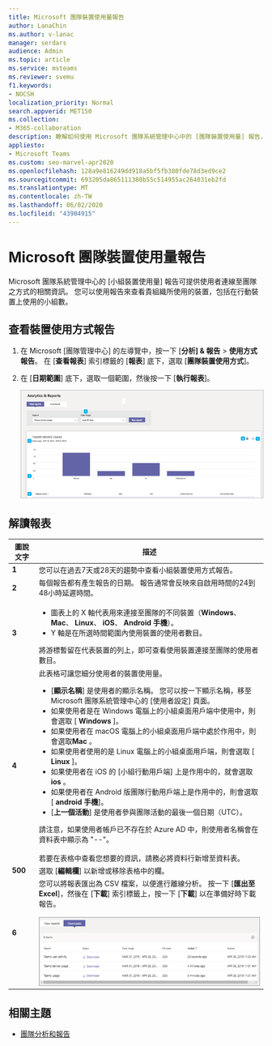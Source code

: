 ```yaml
---
title: Microsoft 團隊裝置使用量報告
author: LanaChin
ms.author: v-lanac
manager: serdars
audience: Admin
ms.topic: article
ms.service: msteams
ms.reviewer: svemu
f1.keywords:
- NOCSH
localization_priority: Normal
search.appverid: MET150
ms.collection:
- M365-collaboration
description: 瞭解如何使用 Microsoft 團隊系統管理中心中的 [團隊裝置使用量] 報告，以瞭解貴組織中的使用者如何連線至團隊。
appliesto:
- Microsoft Teams
ms.custom: seo-marvel-apr2020
ms.openlocfilehash: 128a9e816249dd918a5bf5fb380fde78d3ed9ce2
ms.sourcegitcommit: 693205da865111380b55c514955ac264031eb2fd
ms.translationtype: MT
ms.contentlocale: zh-TW
ms.lasthandoff: 06/02/2020
ms.locfileid: "43904915"
---
```

# <a name="microsoft-teams-device-usage-report"></a>Microsoft 團隊裝置使用量報告

Microsoft 團隊系統管理中心的 [小組裝置使用量] 報告可提供使用者連線至團隊之方式的相關資訊。 您可以使用報告來查看貴組織所使用的裝置，包括在行動裝置上使用的小組數。  

## <a name="view-the-device-usage-report"></a>查看裝置使用方式報告

1. 在 Microsoft [團隊管理中心] 的左導覽中，按一下 [**分析] & 報告**  >  **使用方式報告**。 在 [**查看報表**] 索引標籤的 [**報表**] 底下，選取 [**團隊裝置使用方式**]。
2. 在 [**日期範圍**] 底下，選取一個範圍，然後按一下 [**執行報表**]。

    ![[小組系統管理中心] 的 [小組裝置使用方式] 報告螢幕擷取畫面（含標注）](../media/teams-reports-device-usage-with-callouts.png "[小組系統管理中心] 的 [小組裝置使用方式] 報告螢幕擷取畫面（含標注）")

## <a name="interpret-the-report"></a>解讀報表

|圖說文字 |描述  |
|--------|-------------|
|**1**   |您可以在過去7天或28天的趨勢中查看小組裝置使用方式報告。  |
|**2**   |每個報告都有產生報告的日期。 報告通常會反映來自啟用時間的24到48小時延遲時間。 |
|**3**   |<ul><li>圖表上的 X 軸代表用來連接至團隊的不同裝置（**Windows**、 **Mac**、 **Linux**、 **iOS**、 **Android 手機**）。 </li><li>Y 軸是在所選時間範圍內使用裝置的使用者數目。</li> </ul>將游標暫留在代表裝置的列上，即可查看使用裝置連接至團隊的使用者數目。|
|**4**   |此表格可讓您細分使用者的裝置使用量。 <ul><li>[**顯示名稱**] 是使用者的顯示名稱。 您可以按一下顯示名稱，移至 Microsoft 團隊系統管理中心的 [使用者設定] 頁面。 </li><li>如果使用者是在 Windows 電腦上的小組桌面用戶端中使用中，則會選取 [ **Windows** ]。</li><li>如果使用者在 macOS 電腦上的小組桌面用戶端中處於作用中，則會選取**Mac** 。 </li> <li>如果使用者使用的是 Linux 電腦上的小組桌面用戶端，則會選取 [ **Linux** ]。 </li> <li>如果使用者在 iOS 的 [小組行動用戶端] 上是作用中的，就會選取**ios** 。</li><li>如果使用者在 Android 版團隊行動用戶端上是作用中的，則會選取 [ **android 手機**]。 <li>[**上一個活動**] 是使用者參與團隊活動的最後一個日期（UTC）。</li> </ul> 請注意，如果使用者帳戶已不存在於 Azure AD 中，則使用者名稱會在資料表中顯示為 "--"。 <br><br>若要在表格中查看您想要的資訊，請務必將資料行新增至資料表。 |
|**500**   |選取 [**編輯欄**] 以新增或移除表格中的欄。 |
|**6**   |您可以將報表匯出為 CSV 檔案，以便進行離線分析。 按一下 [**匯出至 Excel**]，然後在 [**下載**] 索引標籤上，按一下 [**下載**] 以在準備好時下載報告。<br><br>![[下載] 索引標籤上顯示已匯出報表的螢幕擷取畫面](../media/teams-reports-export-to-csv.png)|

## <a name="related-topics"></a>相關主題

- [團隊分析和報告](teams-reporting-reference.md)